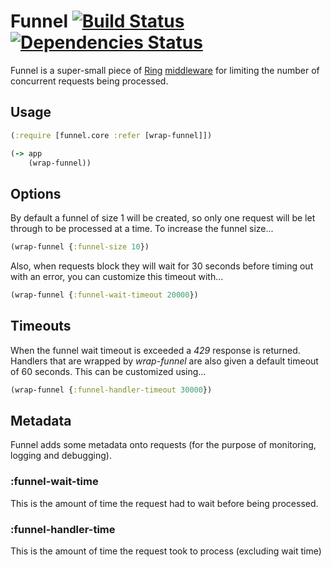 
# Funnel [![Build Status](https://api.travis-ci.org/scotam/funnel.png)](http://travis-ci.org/scotam/funnel) [![Dependencies Status](http://clj-deps.herokuapp.com/github/scotam/funnel/status.png)](http://clj-deps.herokuapp.com/github/scotam/funnel)

Funnel is a super-small piece of [Ring](https://github.com/ring-clojure) 
[middleware](https://github.com/ring-clojure/ring/wiki/Concepts#middleware)
for limiting the number of concurrent requests being processed.

## Usage

```clojure
(:require [funnel.core :refer [wrap-funnel]])

(-> app
    (wrap-funnel))
```

## Options

By default a funnel of size 1 will be created, so only one request will be let
through to be processed at a time. To increase the funnel size...

```clojure
(wrap-funnel {:funnel-size 10})
```

Also, when requests block they will wait for 30 seconds before timing out with
an error, you can customize this timeout with...

```clojure
(wrap-funnel {:funnel-wait-timeout 20000})
```

## Timeouts

When the funnel wait timeout is exceeded a *429* response is returned. Handlers
that are wrapped by _wrap-funnel_ are also given a default timeout of 60
seconds. This can be customized using...

```clojure
(wrap-funnel {:funnel-handler-timeout 30000})
```

## Metadata

Funnel adds some metadata onto requests (for the purpose of monitoring, logging
and debugging).

### :funnel-wait-time

This is the amount of time the request had to wait before being processed.

### :funnel-handler-time

This is the amount of time the request took to process (excluding wait time)


